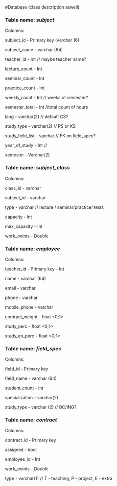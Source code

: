 #Database (class description aswell)

### Table name: _subject_

Columns:

subject_id - Primary key (varchar 16)

subject_name - varchar (64)

teacher_id - Int // maybe teacher name?

lecture_count - Int

seminar_count - Int

practice_count - Int

weekly_count - Int // weeks of semester?

semester_total - Int //total count of hours

lang - varchar(2) // default CS?

study_type - varchar(2) // PS or KS 

study_field_list - varchar // FK on field_spec?

year_of_study - Int // 

semester - Varchar(2)



### Table name: _subject_class_
Columns:

class_id - varchar

subject_id - varchar

type - varchar // lecture / seminar/practice/ tests

capacity - Int

max_capacity - Int

work_points - Double

### Table name: _employee_

Columns:

teacher_id - Primary key - Int

name - varchar (64)

email - varchar

phone - varchar

mobile_phone - varchar

contract_weight - float <0;1>

study_perc - float <0;1>

study_en_perc - float <0;1>

### Table name: _field_spec_

Columns:

field_id - Primary key 

field_name - varchar (64)

student_count - Int

specialization - varchar(2)

study_type - varchar (2) // BC/ING?

  

### Table name: _contract_

Columns:

contract_id  - Primary key 

assigned - bool

employee_id - Int

work_points - Double

type - varchar(1) // T - teaching, P - project, E - extra















